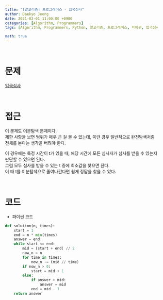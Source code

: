 ```yaml
---
title: "[알고리즘] 프로그래머스 - 입국심사"
author: Daekyo Jeong
date: 2021-02-01 11:00:00 +0900
categories: [Algorithm, Programmers]
tags: [Algorithm, Programmers, Python, 알고리즘, 프로그래머스, 파이썬, 입국심사, 이분탐색]

math: true
---
```


<br/>

# **문제**


[입국심사](https://programmers.co.kr/learn/courses/30/lessons/43238)

<br/>

# **접근**  

이 문제도 이분탐색 문제이다.  
제한 사항을 보면 범위가 매우 큰 걸 볼 수 있는데, 이런 경우 일반적으로 완전탐색처럼 전체를 본다는 생각을 버려야 한다.  

이 경우에는 특정 시간이 t가 있을 때, 해당 시간에 모든 심사자가 심사를 받을 수 있는지 판단할 수 있으면 된다.  
그럼 모두 심사를 받을 수 있는 t 중에 최소값을 찾으면 된다.  
이 때 t를 이분탐색으로 줄여나간다면 쉽게 정답을 찾을 수 있다.  

<br/>

# **코드**


- 파이썬 코드   

```py
def solution(n, times):
    start = 1
    end = n * min(times)
    answer = end
    while start <= end:
        mid = (start + end) // 2
        now_n = n
        for time in times:
            now_n -= (mid // time)
        if now_n > 0:
            start = mid + 1
        else:
            if answer > mid:
                answer = mid
            end = mid - 1
    return answer
```


<br/>

